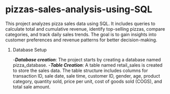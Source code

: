 # pizzas-sales-analysis-using-SQL
This project analyzes pizza sales data using SQL. It includes queries to calculate total and cumulative revenue, identify top-selling pizzas, compare categories, and track daily sales trends. The goal is to gain insights into customer preferences and revenue patterns for better decision-making.


1. Database Setup

   -***Database creation***: The project starts by creating a database named pizza_database.
   -***Table Creation***: A table named retail_sales is created to store the sales data. The table structure includes columns for transaction ID, sale date, sale time, customer ID, gender, age, product category, quantity sold, price per unit, cost of goods sold (COGS), and total sale amount.
